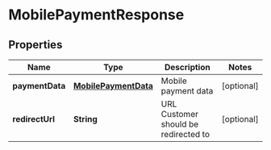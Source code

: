 
# MobilePaymentResponse

## Properties
Name | Type | Description | Notes
------------ | ------------- | ------------- | -------------
**paymentData** | [**MobilePaymentData**](MobilePaymentData.md) | Mobile payment data |  [optional]
**redirectUrl** | **String** | URL Customer should be redirected to |  [optional]



